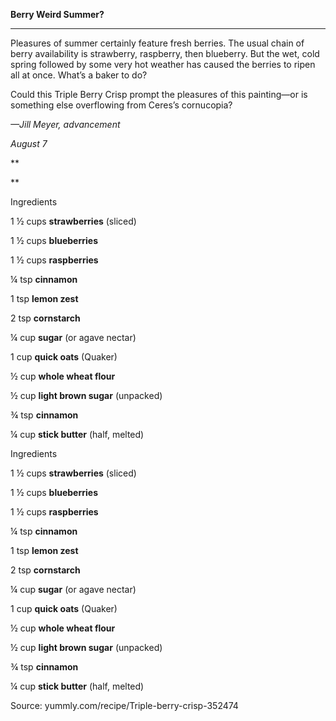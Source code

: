 **Berry Weird Summer?**

****

Pleasures of summer certainly feature fresh berries. The usual chain of berry availability is strawberry, raspberry, then blueberry. But the wet, cold spring followed by some very hot weather has caused the berries to ripen all at once. What’s a baker to do?

Could this Triple Berry Crisp prompt the pleasures of this painting—or is something else overflowing from Ceres’s cornucopia?

*—Jill Meyer, advancement*

*August 7*

**

**

Ingredients

1 ½ cups **strawberries** (sliced) 

1 ½ cups **blueberries** 

1 ½ cups **raspberries** 

¼ tsp **cinnamon** 

1 tsp **lemon zest** 

2 tsp **cornstarch** 

¼ cup **sugar** (or agave nectar) 

1 cup **quick oats** (Quaker) 

½ cup **whole wheat flour** 

½ cup **light brown sugar** (unpacked) 

¾ tsp **cinnamon** 

¼ cup **stick butter** (half, melted) 

Ingredients

1 ½ cups **strawberries** (sliced) 

1 ½ cups **blueberries** 

1 ½ cups **raspberries** 

¼ tsp **cinnamon** 

1 tsp **lemon zest** 

2 tsp **cornstarch** 

¼ cup **sugar** (or agave nectar) 

1 cup **quick oats** (Quaker) 

½ cup **whole wheat flour** 

½ cup **light brown sugar** (unpacked) 

¾ tsp **cinnamon** 

¼ cup **stick butter** (half, melted) 

Source: yummly.com/recipe/Triple-berry-crisp-352474

